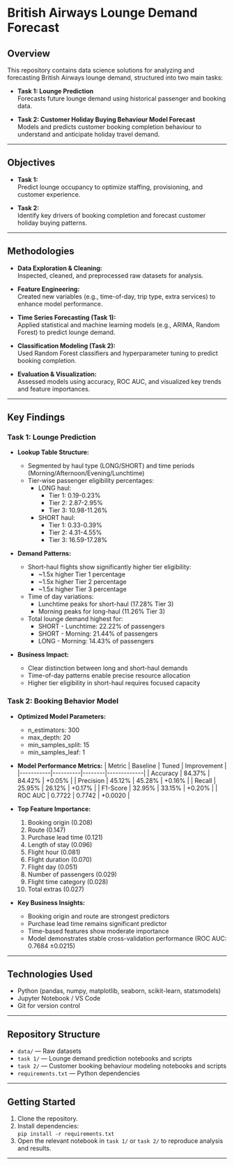 # British Airways Lounge Demand Forecast

## Overview

This repository contains data science solutions for analyzing and forecasting British Airways lounge demand, structured into two main tasks:

- **Task 1: Lounge Prediction**  
  Forecasts future lounge demand using historical passenger and booking data.

- **Task 2: Customer Holiday Buying Behaviour Model Forecast**  
  Models and predicts customer booking completion behaviour to understand and anticipate holiday travel demand.

---

## Objectives

- **Task 1:**  
  Predict lounge occupancy to optimize staffing, provisioning, and customer experience.

- **Task 2:**  
  Identify key drivers of booking completion and forecast customer holiday buying patterns.

---

## Methodologies

- **Data Exploration & Cleaning:**  
  Inspected, cleaned, and preprocessed raw datasets for analysis.

- **Feature Engineering:**  
  Created new variables (e.g., time-of-day, trip type, extra services) to enhance model performance.

- **Time Series Forecasting (Task 1):**  
  Applied statistical and machine learning models (e.g., ARIMA, Random Forest) to predict lounge demand.

- **Classification Modeling (Task 2):**  
  Used Random Forest classifiers and hyperparameter tuning to predict booking completion.

- **Evaluation & Visualization:**  
  Assessed models using accuracy, ROC AUC, and visualized key trends and feature importances.

---

## Key Findings

### Task 1: Lounge Prediction
- **Lookup Table Structure:**
  - Segmented by haul type (LONG/SHORT) and time periods (Morning/Afternoon/Evening/Lunchtime)
  - Tier-wise passenger eligibility percentages:
    * LONG haul:
      - Tier 1: 0.19-0.23%
      - Tier 2: 2.87-2.95%
      - Tier 3: 10.98-11.26%
    * SHORT haul:
      - Tier 1: 0.33-0.39%
      - Tier 2: 4.31-4.55%
      - Tier 3: 16.59-17.28%
  
- **Demand Patterns:**
  - Short-haul flights show significantly higher tier eligibility:
    * ~1.5x higher Tier 1 percentage
    * ~1.5x higher Tier 2 percentage
    * ~1.5x higher Tier 3 percentage
  - Time of day variations:
    * Lunchtime peaks for short-haul (17.28% Tier 3)
    * Morning peaks for long-haul (11.26% Tier 3)
  - Total lounge demand highest for:
    * SHORT - Lunchtime: 22.22% of passengers
    * SHORT - Morning: 21.44% of passengers
    * LONG - Morning: 14.43% of passengers

- **Business Impact:**
  - Clear distinction between long and short-haul demands
  - Time-of-day patterns enable precise resource allocation
  - Higher tier eligibility in short-haul requires focused capacity

### Task 2: Booking Behavior Model
- **Optimized Model Parameters:**
  - n_estimators: 300
  - max_depth: 20
  - min_samples_split: 15
  - min_samples_leaf: 1

- **Model Performance Metrics:**
  | Metric    | Baseline | Tuned  | Improvement |
  |-----------|----------|--------|-------------|
  | Accuracy  | 84.37%   | 84.42% | +0.05%     |
  | Precision | 45.12%   | 45.28% | +0.16%     |
  | Recall    | 25.95%   | 26.12% | +0.17%     |
  | F1-Score  | 32.95%   | 33.15% | +0.20%     |
  | ROC AUC   | 0.7722   | 0.7742 | +0.0020    |

- **Top Feature Importance:**
  1. Booking origin (0.208)
  2. Route (0.147)
  3. Purchase lead time (0.121)
  4. Length of stay (0.096)
  5. Flight hour (0.081)
  6. Flight duration (0.070)
  7. Flight day (0.051)
  8. Number of passengers (0.029)
  9. Flight time category (0.028)
  10. Total extras (0.027)

- **Key Business Insights:**
  - Booking origin and route are strongest predictors
  - Purchase lead time remains significant predictor
  - Time-based features show moderate importance
  - Model demonstrates stable cross-validation performance (ROC AUC: 0.7684 ±0.0215)
---

## Technologies Used

- Python (pandas, numpy, matplotlib, seaborn, scikit-learn, statsmodels)
- Jupyter Notebook / VS Code
- Git for version control

---

## Repository Structure

- `data/` — Raw datasets
- `task 1/` — Lounge demand prediction notebooks and scripts
- `task 2/` — Customer booking behaviour modeling notebooks and scripts
- `requirements.txt` — Python dependencies

---

## Getting Started

1. Clone the repository.
2. Install dependencies:  
   `pip install -r requirements.txt`
3. Open the relevant notebook in `task 1/` or `task 2/` to reproduce analysis and results.

---